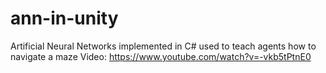 # ann-in-unity

Artificial Neural Networks implemented in C# used to teach agents how to navigate a maze
Video: https://www.youtube.com/watch?v=-vkb5tPtnE0

